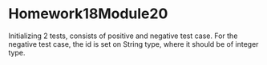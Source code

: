 # Homework18Module20

Initializing 2 tests, consists of positive and negative test case. For the negative test case, the id is set on String type, where it should be of integer type.
